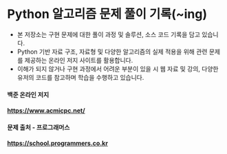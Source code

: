 
# Python 알고리즘 문제 풀이 기록(~ing)

* 본 저장소는 구현 문제에 대한 풀이 과정 및 솔루션, 소스 코드 기록을 담고 있습니다.
* Python 기반 자료 구조, 자료형 및 다양한 알고리즘의 실제 적용을 위해 관련 문제를 제공하는 온라인 저지 사이트를 활용합니다.
* 이해가 되지 않거나 구현 과정에서 어려운 부분이 있을 시 웹 자료 및 강의, 다양한 유저의 코드를 참고하며 학습을 수행하고 있습니다.

#### 백준 온라인 저지
#### https://www.acmicpc.net/
#### 문제 출처 - 프로그래머스
#### https://school.programmers.co.kr
